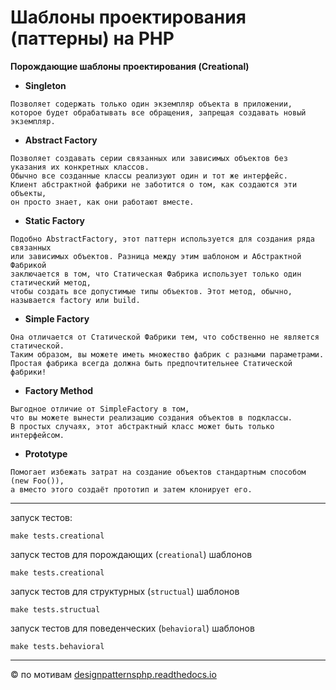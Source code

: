 # Шаблоны проектирования (паттерны) на PHP

**Порождающие шаблоны проектирования (Creational)**  
* **Singleton**
```
Позволяет содержать только один экземпляр объекта в приложении,
которое будет обрабатывать все обращения, запрещая создавать новый экземпляр.
```
* **Abstract Factory**
```
Позволяет создавать серии связанных или зависимых объектов без указания их конкретных классов.
Обычно все созданные классы реализуют один и тот же интерфейс.
Клиент абстрактной фабрики не заботится о том, как создаются эти объекты,
он просто знает, как они работают вместе.
```
* **Static Factory**
```
Подобно AbstractFactory, этот паттерн используется для создания ряда связанных
или зависимых объектов. Разница между этим шаблоном и Абстрактной Фабрикой
заключается в том, что Статическая Фабрика использует только один статический метод,
чтобы создать все допустимые типы объектов. Этот метод, обычно, называется factory или build.
```
* **Simple Factory**
```
Она отличается от Статической Фабрики тем, что собственно не является статической.
Таким образом, вы можете иметь множество фабрик с разными параметрами.
Простая фабрика всегда должна быть предпочтительнее Статической фабрики!
```
* **Factory Method**
```
Выгодное отличие от SimpleFactory в том,
что вы можете вынести реализацию создания объектов в подклассы.
В простых случаях, этот абстрактный класс может быть только интерфейсом.
```
* **Prototype**
```
Помогает избежать затрат на создание объектов стандартным способом (new Foo()),
а вместо этого создаёт прототип и затем клонирует его.
```
___
запуск тестов:
```
make tests.creational
```
запуск тестов для порождающих (`creational`) шаблонов
```
make tests.creational
```
запуск тестов для структурных (`structual`) шаблонов
```
make tests.structual
```
запуск тестов для поведенческих (`behavioral`) шаблонов
```
make tests.behavioral
```
___
© по мотивам
[designpatternsphp.readthedocs.io](https://designpatternsphp.readthedocs.io/ru/latest/README.html)
